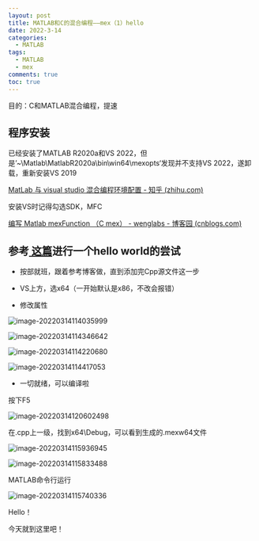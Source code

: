 ```yaml
---
layout: post
title: MATLAB和C的混合编程——mex（1）hello
date: 2022-3-14
categories:
  - MATLAB
tags:
  - MATLAB
  - mex
comments: true
toc: true
---
```




目的：C和MATLAB混合编程，提速

## 程序安装

已经安装了MATLAB R2020a和VS 2022，但是’~\Matlab\MatlabR2020a\bin\win64\mexopts‘发现并不支持VS 2022，遂卸载，重新安装VS 2019

[MatLab 与 visual studio 混合编程环境配置 - 知乎 (zhihu.com)](https://zhuanlan.zhihu.com/p/150414343)

安装VS时记得勾选SDK，MFC

[编写 Matlab mexFunction （C mex） - wenglabs - 博客园 (cnblogs.com)](https://www.cnblogs.com/arxive/p/4687766.html)

## 参考[ 这篇](https://blog.csdn.net/u010275404/article/details/46607115)进行一个hello world的尝试

- 按部就班，跟着参考博客做，直到添加完Cpp源文件这一步

- VS上方，选x64（一开始默认是x86，不改会报错）

- 修改属性

![image-20220314114035999](../assets/2022-3-14-mex1-setup.assets/image-20220314114035999.png)



![image-20220314114346642](../assets/2022-3-14-mex1-setup.assets/image-20220314114346642.png)



![image-20220314114220680](../assets/2022-3-14-mex1-setup.assets\image-20220314114220680.png)



![image-20220314114417053](../assets/2022-3-14-mex1-setup.assets/image-20220314114417053.png)

- 一切就绪，可以编译啦

按下F5

![image-20220314120602498](../assets/2022-3-14-mex1-setup.assets/image-20220314120602498.png)

在.cpp上一级，找到x64\Debug，可以看到生成的.mexw64文件

![image-20220314115936945](../assets/2022-3-14-mex1-setup.assets/image-20220314115936945.png)





![image-20220314115833488](../assets/2022-3-14-mex1-setup.assets/image-20220314115833488.png)

MATLAB命令行运行

![image-20220314115740336](../assets/2022-3-14-mex1-setup.assets/image-20220314115740336.png)

Hello！

今天就到这里吧！